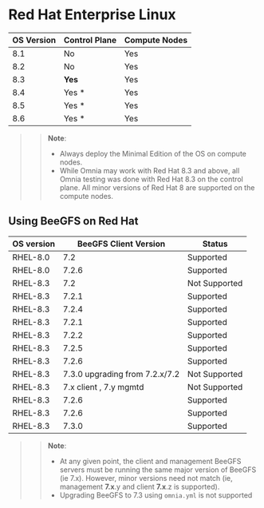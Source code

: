 # Red Hat Enterprise Linux

| OS Version     	| Control Plane 	    | Compute Nodes 	|
|----------------	|--------------------	|---------------	|
| 8.1            	| No                 	| Yes           	|
| 8.2            	| No                 	| Yes           	|
| 8.3               | __Yes__               | Yes           	|
| 8.4            	| Yes *                 | Yes           	|
| 8.5            	| Yes *                	| Yes           	|
| 8.6               | Yes *                 | Yes           	|

>> **Note**: 
>> * Always deploy the Minimal Edition of the OS on compute nodes.
>> *  While Omnia may work with Red Hat 8.3 and above, all Omnia testing was done with Red Hat 8.3 on the control plane. All minor versions of Red Hat 8 are supported on the compute nodes.

## Using BeeGFS on Red Hat
| OS version   	| BeeGFS Client Version        	| Status        	|
|-----------	|----------------------------	|---------------	|
| RHEL-8.0  	| 7.2                        	| Supported     	|
| RHEL-8.0  	| 7.2.6                      	| Supported     	|
| RHEL-8.3  	| 7.2                        	| Not Supported 	|
| RHEL-8.3  	| 7.2.1                      	| Supported     	|
| RHEL-8.3  	| 7.2.4                      	| Supported     	|
| RHEL-8.3  	| 7.2.1                      	| Supported     	|
| RHEL-8.3  	| 7.2.2                      	| Supported     	|
| RHEL-8.3  	| 7.2.5                      	| Supported     	|
| RHEL-8.3  	| 7.2.6                      	| Supported     	|
| RHEL-8.3  	| 7.3.0 upgrading from 7.2.x/7.2 | Not Supported 	|
| RHEL-8.3  	| 7.x client , 7.y mgmtd   	    | Not Supported 	|
| RHEL-8.3  	| 7.2.6                      	| Supported     	|
| RHEL-8.3  	| 7.2.6                      	| Supported     	|
| RHEL-8.3  	| 7.3.0                      	| Supported     	|

>> **Note**:
>> * At any given point, the client and management BeeGFS servers must be running the same major version of BeeGFS (ie 7.x). However, minor versions need not match (ie, management **7.x**.y and client **7.x**.z is supported).
>> * Upgrading BeeGFS to 7.3 using `omnia.yml` is not supported